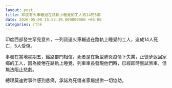 ```yaml
---
layout: post
title: 印度有火車輾過在路軌上睡覺的工人致14死5傷
date: 2020-05-08 15:52:39.000000000 +08:00
categories: rthk
---
```


印度西部發生罕見意外，一列貨運火車輾過在路軌上睡覺的工人，造成14人死亡，5人受傷。

事發在當地星期五，鐵路部門相信，死者是在新型肺炎疫情下失業，正徒步返回家鄉的工人，因為疲倦在路軌上睡覺，列車車長發現他們時，已經即時嘗試煞車，但無法阻止悲劇。

總理莫迪對事件感到悲痛，承諾為死傷者家屬提供一切協助。
